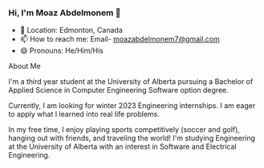 ### Hi, I'm Moaz Abdelmonem 👋



- 📍 Location: Edmonton, Canada
- 📫 How to reach me: Email- moazabdelmonem7@gmail.com
- 😄 Pronouns: He/Him/His

About Me

I'm a third year student at the University of Alberta pursuing a Bachelor of Applied Science in Computer Engineering Software option degree.

Currently, I am looking for winter 2023 Engineering internships. 
I am eager to apply what I learned into real life problems.

In my free time, I enjoy playing sports competitively (soccer and golf), hanging out with friends, and traveling the world! 
I'm studying Engineering at the University of Alberta with an interest in Software and Electrical Engineering.


